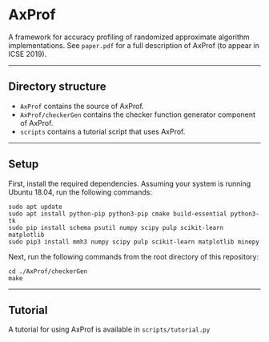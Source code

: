 AxProf
======

A framework for accuracy profiling of randomized approximate algorithm implementations. See `paper.pdf` for a full description of AxProf (to appear in ICSE 2019).

---

Directory structure
-------------------

* `AxProf` contains the source of AxProf.
* `AxProf/checkerGen` contains the checker function generator component of AxProf.
* `scripts` contains a tutorial script that uses AxProf.

---

Setup
-----

First, install the required dependencies. Assuming your system is running Ubuntu 18.04, run the following commands:

    sudo apt update
    sudo apt install python-pip python3-pip cmake build-essential python3-tk
    sudo pip install schema psutil numpy scipy pulp scikit-learn matplotlib
    sudo pip3 install mmh3 numpy scipy pulp scikit-learn matplotlib minepy

Next, run the following commands from the root directory of this repository:

    cd ./AxProf/checkerGen
    make

---

Tutorial
--------

A tutorial for using AxProf is available in `scripts/tutorial.py`